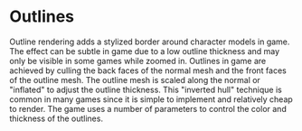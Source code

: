 # Outlines
Outline rendering adds a stylized border around character models in game. The effect can be subtle in game due to a low outline thickness and may only be visible in some games while zoomed in. Outlines in game are achieved by culling the back faces of the normal mesh and the front faces of the outline mesh. The outline mesh is scaled along the normal or "inflated" to adjust the outline thickness. This "inverted hull" technique is common in many games since it is simple to implement and relatively cheap to render. The game uses a number of parameters to control the color and thickness of the outlines.